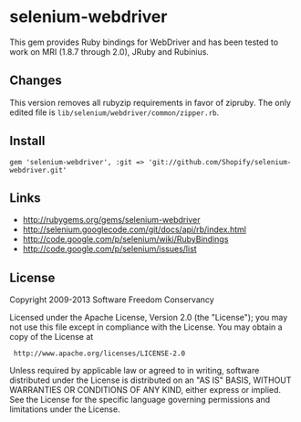 # selenium-webdriver

This gem provides Ruby bindings for WebDriver and has been tested to work on MRI (1.8.7 through 2.0), JRuby and Rubinius.

## Changes

This version removes all rubyzip requirements in favor of zipruby. The only edited file is `lib/selenium/webdriver/common/zipper.rb`.

## Install

    gem 'selenium-webdriver', :git => 'git://github.com/Shopify/selenium-webdriver.git'

## Links

* http://rubygems.org/gems/selenium-webdriver
* http://selenium.googlecode.com/git/docs/api/rb/index.html
* http://code.google.com/p/selenium/wiki/RubyBindings
* http://code.google.com/p/selenium/issues/list

## License

Copyright 2009-2013 Software Freedom Conservancy

Licensed under the Apache License, Version 2.0 (the "License");
you may not use this file except in compliance with the License.
You may obtain a copy of the License at

     http://www.apache.org/licenses/LICENSE-2.0

Unless required by applicable law or agreed to in writing, software
distributed under the License is distributed on an "AS IS" BASIS,
WITHOUT WARRANTIES OR CONDITIONS OF ANY KIND, either express or implied.
See the License for the specific language governing permissions and
limitations under the License.

